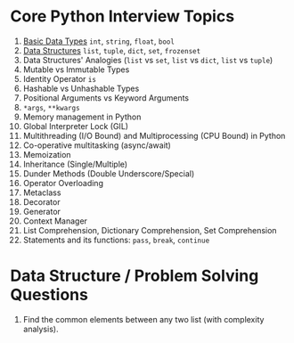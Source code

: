 # Core Python Interview Topics


1. [Basic Data Types](https://github.com/dxillar/python-interview-prep/blob/main/basic-data-types.md) `int`, `string`, `float`, `bool`
1. [Data Structures](https://github.com/dxillar/python-interview-prep/blob/main/inbuilt-data-structures.md) `list`, `tuple`, `dict`, `set`, `frozenset`
1. Data Structures' Analogies (`list` vs `set`, `list` vs `dict`, `list` vs `tuple`)
1. Mutable vs Immutable Types
1. Identity Operator `is`
1. Hashable vs Unhashable Types
1. Positional Arguments vs Keyword Arguments
1. `*args`, `**kwargs`
1. Memory management in Python
1. Global Interpreter Lock (GIL)
1. Multithreading (I/O Bound) and Multiprocessing (CPU Bound) in Python
1. Co-operative multitasking (async/await)
1. Memoization
1. Inheritance (Single/Multiple)
1. Dunder Methods (Double Underscore/Special)
1. Operator Overloading
1. Metaclass
1. Decorator
1. Generator
1. Context Manager
1. List Comprehension, Dictionary Comprehension, Set Comprehension
1. Statements and its functions: `pass`, `break`, `continue`



# Data Structure / Problem Solving Questions
1. Find the common elements between any two list (with complexity analysis).
